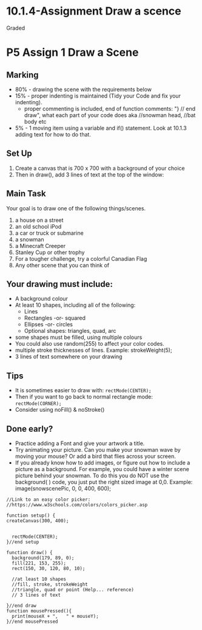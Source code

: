 # 10.1.4-Assignment Draw a scence 
Graded
# P5 Assign 1 Draw a Scene

## Marking
- 80% - drawing the scene with the requirements below
- 15% - proper indenting is maintained (Tidy your Code and fix your indenting).
  - proper commenting is included, end of function comments: "} // end draw", what each part of your code does aka //snowman head, //bat body etc
- 5% - 1 moving item using a variable and if() statement. Look at 10.1.3 adding text for how to do that.  

## Set Up
1. Create a canvas that is 700 x 700 with a background of your choice
2. Then in draw(), add 3 lines of text at the top of the window:   



## Main Task
Your goal is to draw one of the following things/scenes.  
1. a house on a street
2. an old school iPod
3. a car or truck or submarine
4. a snowman
5. a Minecraft Creeper
6. Stanley Cup or other trophy
7. For a tougher challenge, try a colorful Canadian Flag
8. Any other scene that you can think of

## Your drawing must include:
- A background colour
- At least 10 shapes, including all of the following:
  - Lines
  - Rectangles -or- squared
  - Ellipses -or- circles
  - Optional shapes: triangles, quad, arc
 - some shapes must be filled, using multiple colours
 - You could also use random(255) to affect your color codes.
 - multiple stroke thicknesses of lines. Example:  strokeWeight(5);
 - 3 lines of text somewhere on your drawing

## Tips
- It is sometimes easier to draw with:  `rectMode(CENTER);`
- Then if you want to go back to normal rectangle mode:	`rectMode(CORNER);`
- Consider using noFill()  & noStroke()

## Done early?  
- Practice adding a Font and give your artwork a title.
- Try animating your picture.  Can you make your snowman wave by moving your mouse? Or add a bird that flies across your screen.
- If you already know how to add images, or figure out how to include a picture as a background.  For example, you could have a winter scene picture behind your snowman.  To do this you do NOT use the background( ) code, you just put the right sized image at 0,0.  Example: image(snowscenePic, 0, 0, 400, 600);

```
//Link to an easy color picker:
//https://www.w3schools.com/colors/colors_picker.asp

function setup() {
createCanvas(300, 400);


  rectMode(CENTER);
}//end setup

function draw() {
  background(179, 89, 0);
  fill(221, 153, 255);
  rect(150, 30, 120, 80, 10);
  
  //at least 10 shapes
  //fill, stroke, strokeWeight
  //triangle, quad or point (Help... reference)
  // 3 lines of text
  
}//end draw
function mousePressed(){
  print(mouseX + ",   " + mouseY);
}//end mousePressed

```
